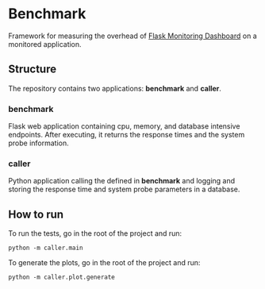 # Benchmark
Framework for measuring the overhead of [Flask Monitoring Dashboard](https://github.com/flask-dashboard/Flask-MonitoringDashboard)
on a monitored application.


## Structure
The repository contains two applications: **benchmark** and **caller**.

### benchmark
Flask web application containing cpu, memory, and database intensive endpoints.
After executing, it returns the response times and the system probe
information.

### caller
Python application calling the defined in **benchmark** and logging and storing
the response time and system probe parameters in a database.


## How to run
To run the tests, go in the root of the project and run:
```
python -m caller.main
```

To generate the plots, go in the root of the project and run:
```
python -m caller.plot.generate
```
